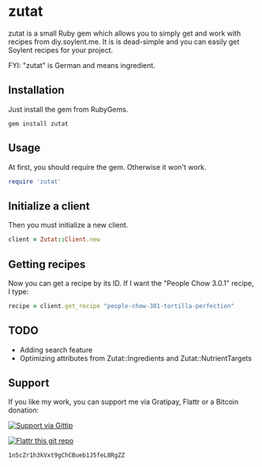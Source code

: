 # zutat

zutat is a small Ruby gem which allows you to simply get and work with recipes from diy.soylent.me. It is is dead-simple and you can easily get Soylent recipes for your project.

FYI: "zutat" is German and means ingredient.

## Installation
Just install the gem from RubyGems.
```
gem install zutat
```

## Usage
At first, you should require the gem. Otherwise it won't work.
```ruby
require 'zutat'
```
## Initialize a client
Then you must initialize a new client.
```ruby
client = Zutat::Client.new
```

## Getting recipes
Now you can get a recipe by its ID. If I want the "People Chow 3.0.1" recipe, I type:
```ruby
recipe = client.get_recipe "people-chow-301-tortilla-perfection"
```

## TODO
* Adding search feature
* Optimizing attributes from Zutat::Ingredients and Zutat::NutrientTargets

## Support
If you like my work, you can support me via Gratipay, Flattr or a Bitcoin donation:

<a href="https://www.gittip.com/EddyShure/">
  <img alt="Support via Gittip" src="https://rawgithub.com/twolfson/gittip-badge/0.2.0/dist/gittip.png"/>
</a>

[![Flattr this git repo](http://api.flattr.com/button/flattr-badge-large.png)](https://flattr.com/submit/auto?user_id=EddyShure&url=https://github.com/EddyShure/zutat&title=zutat&language=Ruby&tags=github&category=software)

```
1n5cZr1h3kVxt9gChCBueb1J5feL8RgZZ
```
